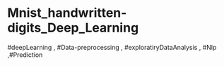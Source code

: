 # Mnist_handwritten-digits_Deep_Learning
#deepLearning , #Data-preprocessing , #exploratiryDataAnalysis , #Nlp ,#Prediction
